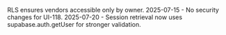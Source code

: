 RLS ensures vendors accessible only by owner.
2025-07-15 - No security changes for UI-118.
2025-07-20 - Session retrieval now uses supabase.auth.getUser for stronger validation.
